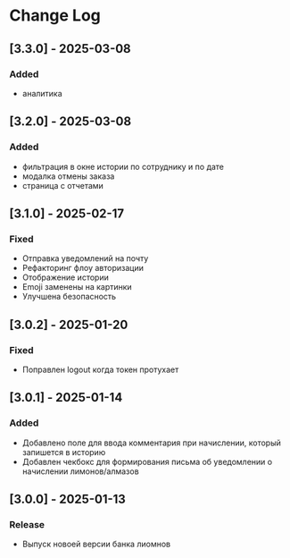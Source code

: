 # Change Log

## [3.3.0] - 2025-03-08

### Added

- аналитика

## [3.2.0] - 2025-03-08

### Added

- фильтрация в окне истории по сотруднику и по дате
- модалка отмены заказа
- страница с отчетами

## [3.1.0] - 2025-02-17

### Fixed

- Отправка уведомлений на почту
- Рефакторинг флоу авторизации
- Отображение истории
- Emoji заменены на картинки
- Улучшена безопасность

## [3.0.2] - 2025-01-20

### Fixed

- Поправлен logout когда токен протухает

## [3.0.1] - 2025-01-14

### Added

- Добавлено поле для ввода комментария при начислении, который запишется в историю
- Добавлен чекбокс для формирования письма об уведомлении о начислении лимонов/алмазов

## [3.0.0] - 2025-01-13

### Release

- Выпуск новоей версии банка лиомнов
